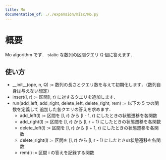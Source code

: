 ```yaml
---
title: Mo
documentation_of: ././expansion/misc/Mo.py
---
```


# 概要
Mo algorithm です．
static な数列の区間クエリ Q 個に答えます．

## 使い方
- \_\_init\_\_(ope, n, Q) := 数列の長さとクエリ数を与えて初期化します．（数列自身は与えない想定）
- insert(l, r) := 区間[l, r) に対するクエリを追加します．
- run(add_left, add_right, delete_left, delete_right, rem) := 以下の 5 つの関数を定義して 追加した各クエリの答えを求めます．
    - add_left(l) := 区間を [l, r) から [l - 1, r) にしたときの状態遷移を各関数
    - add_right(l) := 区間を [l, r) から [l, r + 1) にしたときの状態遷移を各関数
    - delete_left(l) := 区間を [l, r) から [l + 1, r) にしたときの状態遷移を各関数
    - delete_right(l) := 区間を [l, r) から [l, r - 1) にしたときの状態遷移を各関数
    - rem(i) := 区間 i の答えを記録する関数
